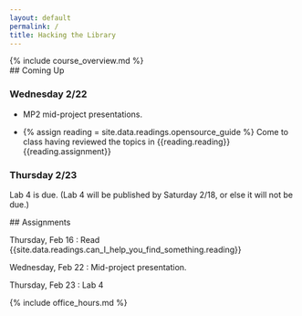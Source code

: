 ```yaml
---
layout: default
permalink: /
title: Hacking the Library
---
```


<div class="jumbotron" markdown="1">
  {% include course_overview.md %}
</div>

<div class="row">

<div class="col-lg-4" markdown="1">
## Coming Up

### Wednesday 2/22

* MP2 mid-project presentations.

* {% assign reading = site.data.readings.opensource_guide %}
Come to class having reviewed the topics in
{{reading.reading}}{{reading.assignment}}

### Thursday 2/23

Lab 4 is due. (Lab 4 will be published by Saturday 2/18, or else it will not be due.)
</div>


<div class="col-lg-4" markdown="1">
## Assignments

Thursday, Feb 16
: Read {{site.data.readings.can_I_help_you_find_something.reading}}

Wednesday, Feb 22
: Mid-project presentation.

Thursday, Feb 23
: Lab 4
</div>

<div class="col-lg-4" markdown="1">
{% include office_hours.md %}
</div>

</div>

